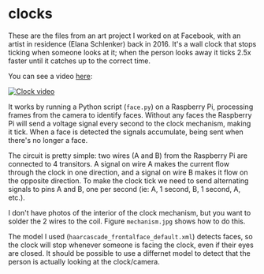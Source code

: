 # clocks

These are the files from an art project I worked on at Facebook, with an artist in residence (Elana Schlenker) back in 2016. It's a wall clock that stops ticking when someone looks at it; when the person looks away it ticks 2.5x faster until it catches up to the correct time.

You can see a video [here](https://youtu.be/wTJTtdlqP4g):

[![Clock video](https://img.youtube.com/vi/wTJTtdlqP4g/0.jpg)](http://www.youtube.com/watch?v=wTJTtdlqP4g)

It works by running a Python script (`face.py`) on a Raspberry Pi, processing frames from the camera to identify faces. Without any faces the Raspberry Pi will send a voltage signal every second to the clock mechanism, making it tick. When a face is detected the signals accumulate, being sent when there's no longer a face.

The circuit is pretty simple: two wires (A and B) from the Raspberry Pi are connected to 4 transitors. A signal on wire A makes the current flow through the clock in one direction, and a signal on wire B makes it flow on the opposite direction. To make the clock tick we need to send alternating signals to pins A and B, one per second (ie: A, 1 second, B, 1 second, A, etc.).

I don't have photos of the interior of the clock mechanism, but you want to solder the 2 wires to the coil. Figure `mechanism.jpg` shows how to do this.

The model I used (`haarcascade_frontalface_default.xml`) detects faces, so the clock will stop whenever someone is facing the clock, even if their eyes are closed. It should be possible to use a differnet model to detect that the person is actually looking at the clock/camera.
